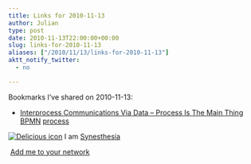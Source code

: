 ```yaml
---
title: Links for 2010-11-13
author: Julian
type: post
date: 2010-11-13T22:00:00+00:00
slug: links-for-2010-11-13 
aliases: ["/2010/11/13/links-for-2010-11-13"]
aktt_notify_twitter:
  - no

---
```

Bookmarks I&#8217;ve shared on 2010-11-13:

  * [Interprocess Communications Via Data &#8211; Process Is The Main Thing][1] 
    [BPMN][2] [process][3] </li> </ul> 
    
    <p class="deliciouslink">
      <a href="https://del.icio.us/synesthesia" title="See all my bookmarks on del.icio.us"><img src="https://www.synesthesia.co.uk/images/deliciousicon.jpg" alt="Delicious icon" /></a>&nbsp;I am <a href="https://del.icio.us/synesthesia" title="See all my bookmarks on del.icio.us">Synesthesia</a>
    </p>
    
    <p class="deliciouslink">
      <a href="https://del.icio.us/network?add=synesthesia" title="Add me to your del.icio.us network"><img src="https://www.synesthesia.co.uk/images/add.gif" alt="" /></a>&nbsp;<a href="https://del.icio.us/network?add=synesthesia" title="Add me to your del.icio.us network">Add me to your network</a>
    </p>

 [1]: https://mainthing.ru/item/332/
 [2]: https://delicious.com/synesthesia/BPMN
 [3]: https://delicious.com/synesthesia/process